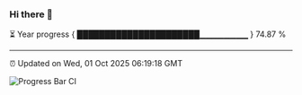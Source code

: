 ### Hi there 👋

⏳ Year progress { ██████████████████████▁▁▁▁▁▁▁▁ } 74.87 %

---

⏰ Updated on Wed, 01 Oct 2025 06:19:18 GMT

![Progress Bar CI](https://github.com/code-lakshay/GitHub-Actions-Demo/workflows/Progress%20Bar%20CI/badge.svg)
